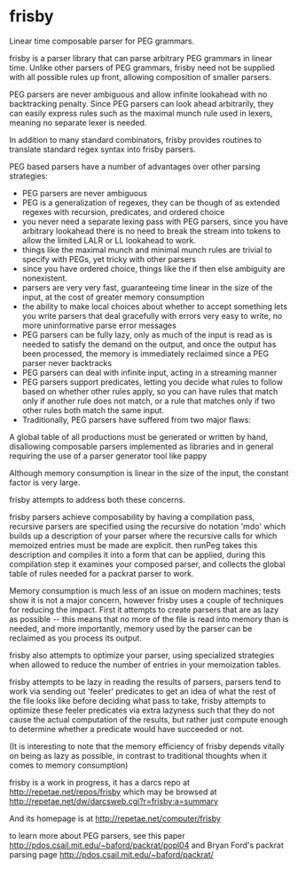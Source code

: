 # frisby

Linear time composable parser for PEG grammars.

frisby is a parser library that can parse arbitrary PEG grammars in
linear time. Unlike other parsers of PEG grammars, frisby need not be
supplied with all possible rules up front, allowing composition of
smaller parsers.

PEG parsers are never ambiguous and allow infinite lookahead with no
backtracking penalty. Since PEG parsers can look ahead arbitrarily,
they can easily express rules such as the maximal munch rule used in
lexers, meaning no separate lexer is needed.

In addition to many standard combinators, frisby provides routines to
translate standard regex syntax into frisby parsers.

PEG based parsers have a number of advantages over other parsing strategies:

* PEG parsers are never ambiguous
* PEG is a generalization of regexes, they can be though of as
  extended regexes with recursion, predicates, and ordered choice
* you never need a separate lexing pass with PEG parsers, since you
  have arbitrary lookahead there is no need to break the stream into
  tokens to allow the limited LALR or LL lookahead to work.
* things like the maximal munch and minimal munch rules are trivial to
  specify with PEGs, yet tricky with other parsers
* since you have ordered choice, things like the if then else
  ambiguity are nonexistent.
* parsers are very very fast, guaranteeing time linear in the size of
  the input, at the cost of greater memory consumption
* the ability to make local choices about whether to accept something
  lets you write parsers that deal gracefully with errors very easy to
  write, no more uninformative parse error messages
* PEG parsers can be fully lazy, only as much of the input is read as
  is needed to satisfy the demand on the output, and once the output
  has been processed, the memory is immediately reclaimed since a PEG
  parser never backtracks
* PEG parsers can deal with infinite input, acting in a streaming
  manner
* PEG parsers support predicates, letting you decide what rules to
  follow based on whether other rules apply, so you can have rules
  that match only if another rule does not match, or a rule that
  matches only if two other rules both match the same input.
* Traditionally, PEG parsers have suffered from two major flaws:

A global table of all productions must be generated or written by
hand, disallowing composable parsers implemented as libraries and in
general requiring the use of a parser generator tool like pappy

Although memory consumption is linear in the size of the input, the
constant factor is very large.

frisby attempts to address both these concerns.

frisby parsers achieve composability by having a compilation pass,
recursive parsers are specified using the recursive do notation 'mdo'
which builds up a description of your parser where the recursive calls
for which memoized entries must be made are explicit. then runPeg
takes this description and compiles it into a form that can be
applied, during this compilation step it examines your composed
parser, and collects the global table of rules needed for a packrat
parser to work.

Memory consumption is much less of an issue on modern machines; tests
show it is not a major concern, however frisby uses a couple of
techniques for reducing the impact. First it attempts to create
parsers that are as lazy as possible -- this means that no more of the
file is read into memory than is needed, and more importantly, memory
used by the parser can be reclaimed as you process its output.

frisby also attempts to optimize your parser, using specialized
strategies when allowed to reduce the number of entries in your
memoization tables.

frisby attempts to be lazy in reading the results of parsers, parsers
tend to work via sending out 'feeler' predicates to get an idea of
what the rest of the file looks like before deciding what pass to
take, frisby attempts to optimize these feeler predicates via extra
lazyness such that they do not cause the actual computation of the
results, but rather just compute enough to determine whether a
predicate would have succeeded or not.

(It is interesting to note that the memory efficiency of frisby
depends vitally on being as lazy as possible, in contrast to
traditional thoughts when it comes to memory consumption)

frisby is a work in progress, it has a darcs repo at
http://repetae.net/repos/frisby which may be browsed at
http://repetae.net/dw/darcsweb.cgi?r=frisby;a=summary

And its homepage is at http://repetae.net/computer/frisby

to learn more about PEG parsers, see this paper
http://pdos.csail.mit.edu/~baford/packrat/popl04 and Bryan Ford's
packrat parsing page http://pdos.csail.mit.edu/~baford/packrat/


